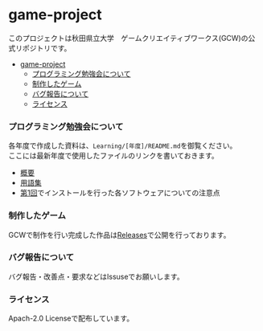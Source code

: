 # game-project
このプロジェクトは秋田県立大学　ゲームクリエイティブワークス(GCW)の公式リポジトリです。  

- [game-project](#game-project)
    - [プログラミング勉強会について](#プログラミング勉強会について)
    - [制作したゲーム](#制作したゲーム)
    - [バグ報告について](#バグ報告について)
    - [ライセンス](#ライセンス)
### プログラミング勉強会について
各年度で作成した資料は、`Learning/[年度]/README.md`を御覧ください。  
ここには最新年度で使用したファイルのリンクを書いておきます。  
* [概要](https://github.com/apugcw/game-project/blob/main/Learning/2021/README.md)  
* [用語集](https://github.com/apugcw/game-project/blob/main/Learning/2021/glossary.md)  
* [第1回](https://github.com/apugcw/game-project/blob/main/Learning/2021/L01.md)でインストールを行った各ソフトウェアについての注意点

### 制作したゲーム
GCWで制作を行い完成した作品は[Releases](https://github.com/apugcw/game-project/releases)で公開を行っております。
### バグ報告について  
バグ報告・改善点・要求などはIssuseでお願いします。  

### ライセンス  
Apach-2.0 Licenseで配布しています。

